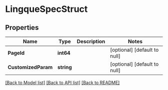 # LingqueSpecStruct

## Properties
Name | Type | Description | Notes
------------ | ------------- | ------------- | -------------
**PageId** | **int64** |  | [optional] [default to null]
**CustomizedParam** | **string** |  | [optional] [default to null]

[[Back to Model list]](../README.md#documentation-for-models) [[Back to API list]](../README.md#documentation-for-api-endpoints) [[Back to README]](../README.md)



